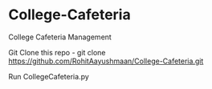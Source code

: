 # College-Cafeteria
College Cafeteria Management

Git Clone this repo - git clone https://github.com/RohitAayushmaan/College-Cafeteria.git

Run CollegeCafeteria.py
 
